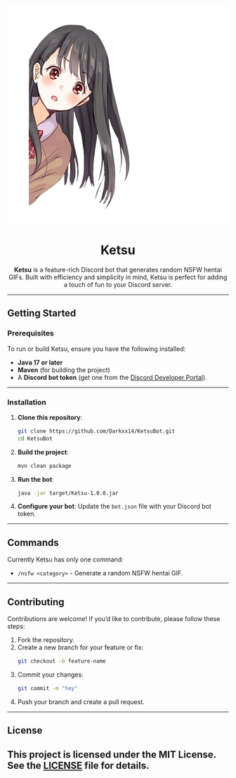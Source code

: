 
<div align="center">

![Ketsu Logo](img/ketsu.png "Ketsu")

# Ketsu
**Ketsu** is a feature-rich Discord bot that generates random NSFW hentai GIFs. Built with efficiency and simplicity in mind, Ketsu is perfect for adding a touch of fun to your Discord server.

</div>

---

## Getting Started

### Prerequisites
To run or build Ketsu, ensure you have the following installed:
- **Java 17 or later**
- **Maven** (for building the project)
- A **Discord bot token** (get one from the [Discord Developer Portal](https://discord.com/developers/applications)).

---

### Installation

1. **Clone this repository**:
   ```bash
   git clone https://github.com/Darkxx14/KetsuBot.git
   cd KetsuBot
   ```

2. **Build the project**:
   ```bash
   mvn clean package
   ```

3. **Run the bot**:
   ```bash
   java -jar target/Ketsu-1.0.0.jar
   ```

4. **Configure your bot**:
   Update the `bot.json` file with your Discord bot token.

---

## Commands
Currently Ketsu has only one command:
- `/nsfw <category>` - Generate a random NSFW hentai GIF.

---

## Contributing
Contributions are welcome! If you’d like to contribute, please follow these steps:
1. Fork the repository.
2. Create a new branch for your feature or fix:
   ```bash
   git checkout -b feature-name
   ```
3. Commit your changes:
   ```bash
   git commit -m "hey"
   ```
4. Push your branch and create a pull request.

---

## License
This project is licensed under the **MIT License**. See the [LICENSE](LICENSE) file for details.
---
